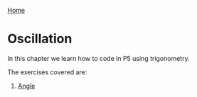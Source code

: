 [Home](../)

# Oscillation

In this chapter we learn how to code in P5 using trigonometry.

The exercises covered are:

1. [Angle](01_Angles)
